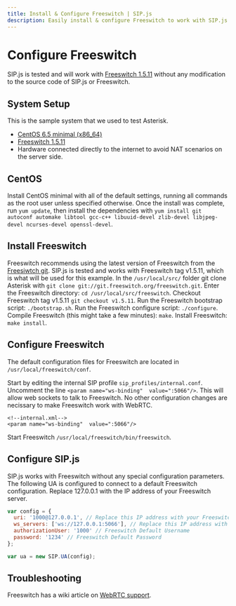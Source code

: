 ```yaml
---
title: Install & Configure Freeswitch | SIP.js
description: Easily install & configure Freeswitch to work with SIP.js
---
```


# Configure Freeswitch

SIP.js is tested and will work with [Freeswitch 1.5.11](https://confluence.freeswitch.org/display/FREESWITCH/Linux+Quick+Install+Guide#LinuxQuickInstallGuide-Download) without any modification to the source code of SIP.js or Freeswitch.

## System Setup

This is the sample system that we used to test Asterisk.

* [CentOS 6.5 minimal (x86_64)](http://isoredirect.centos.org/centos/6/isos/x86_64/)
* [Freeswitch 1.5.11](https://confluence.freeswitch.org/display/FREESWITCH/Linux+Quick+Install+Guide#LinuxQuickInstallGuide-Download)
* Hardware connected directly to the internet to avoid NAT scenarios on the server side.

## CentOS

Install CentOS minimal with all of the default settings, running all commands as the root user unless specified otherwise.
Once the install was complete, run `yum update`, then install the dependencies with `yum install git autoconf automake libtool gcc-c++ libuuid-devel zlib-devel libjpeg-devel ncurses-devel openssl-devel`.

## Install Freeswitch

Freeswitch recommends using the latest version of Freeswitch from the [Freesiwtch git](http://git.freeswitch.org/git/freeswitch/). SIP.js is tested and works with Freeswitch tag v1.5.11, which is what will be used for this example.
In the `/usr/local/src/` folder git clone Asterisk with `git clone git://git.freeswitch.org/freeswitch.git`.
Enter the Freeswitch directory: `cd /usr/local/src/freeswitch`.
Checkout Freeswitch tag v1.5.11 `git checkout v1.5.11`.
Run the Freeswitch bootstrap script: `./bootstrap.sh`.
Run the Freeswitch configure script: `./configure`.
Compile Freeswitch (this might take a few minutes): `make`.
Install Freeswitch: `make install`.

## Configure Freeswitch

The default configuration files for Freeswitch are located in `/usr/local/freeswitch/conf`.

Start by editing the internal SIP profile `sip_profiles/internal.conf`. Uncomment the line `<param name="ws-binding"  value=":5066"/>`. This will allow web sockets to talk to Freeswitch. No other configuration changes are necissary to make Freeswitch work with WebRTC.

~~~
<!--internal.xml-->
<param name="ws-binding"  value=":5066"/>
~~~

Start Freeswitch `/usr/local/freeswitch/bin/freeswitch`.

## Configure SIP.js

SIP.js works with Freeswitch without any special configuration parameters. The following UA is configured to connect to a default Freeswitch configuration. Replace 127.0.0.1 with the IP address of your Freeswitch server.

~~~javascript
var config = {
  uri: '1000@127.0.0.1', // Replace this IP address with your Freeswitch IP address
  ws_servers: ['ws://127.0.0.1:5066'], // Replace this IP address with your Freeswitch IP address and the port with your Freeswitch port from the sip_profiles/internal.xml file
  authorizationUser: '1000' // Freeswitch Default Username
  password: '1234' // Freeswitch Default Password
};

var ua = new SIP.UA(config);
~~~

## Troubleshooting

Freeswitch has a wiki article on [WebRTC support](https://wiki.freeswitch.org/wiki/Webrtc).
